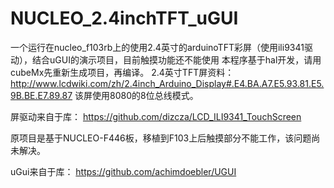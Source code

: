 # NUCLEO_2.4inchTFT_uGUI
一个运行在nucleo_f103rb上的使用2.4英寸的arduinoTFT彩屏（使用ili9341驱动），结合uGUI的演示项目，目前触摸功能还不能使用
本程序基于hal开发，请用cubeMx先重新生成项目，再编译。
2.4英寸TFT屏资料：
http://www.lcdwiki.com/zh/2.4inch_Arduino_Display#.E4.BA.A7.E5.93.81.E5.9B.BE.E7.89.87
该屏使用8080的8位总线模式。

屏驱动来自于库：
https://github.com/dizcza/LCD_ILI9341_TouchScreen

原项目是基于NUCLEO-F446板，移植到F103上后触摸部分不能工作，该问题尚未解决。

uGui来自于库：
https://github.com/achimdoebler/UGUI

